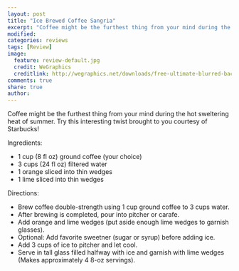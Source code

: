 ```yaml
---
layout: post
title: "Ice Brewed Coffee Sangria"
excerpt: "Coffee might be the furthest thing from your mind during the hot sweltering heat of summer."
modified: 
categories: reviews
tags: [Review]
image:
  feature: review-default.jpg
  credit: WeGraphics
  creditlink: http://wegraphics.net/downloads/free-ultimate-blurred-background-pack/
comments: true
share: true
author: 
---
```

Coffee might be the furthest thing from your mind during the hot sweltering heat of summer.  Try this interesting twist brought to you courtesy of Starbucks!

Ingredients:

- 1 cup (8 fl oz) ground coffee (your choice)
- 3 cups (24 fl oz) filtered water
- 1 orange sliced into thin wedges
- 1 lime sliced into thin wedges

Directions:

* Brew coffee double-strength using 1 cup ground coffee to 3 cups water.
* After brewing is completed, pour into pitcher or carafe.
* Add orange and lime wedges (put aside enough lime wedges to garnish glasses).
* Optional: Add favorite sweetner (sugar or syrup) before adding ice.
* Add 3 cups of ice to pitcher and let cool.
* Serve in tall glass filled halfway with ice and garnish with lime wedges (Makes approximately 4 8-oz servings).

